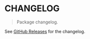 # CHANGELOG

> Package changelog.

See [GitHub Releases](https://github.com/stdlib-js/utils-map-keys/releases) for the changelog.